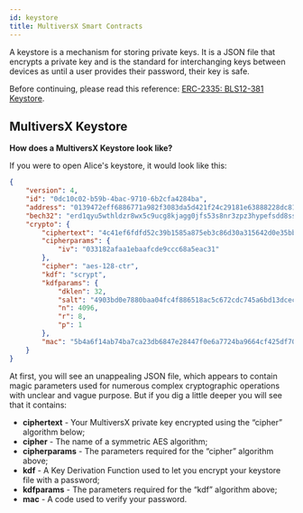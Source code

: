 ```yaml
---
id: keystore
title: MultiversX Smart Contracts
---
```


[comment]: # (mx-abstract)

A keystore is a mechanism for storing private keys. It is a JSON file that encrypts a private key and is the standard for interchanging keys between devices as until a user provides their password, their key is safe.

Before continuing, please read this reference: [ERC-2335: BLS12-381 Keystore](https://eips.ethereum.org/EIPS/eip-2335).

[comment]: # (mx-context-auto)

## MultiversX Keystore

**How does a MultiversX Keystore look like?**

If you were to open Alice's keystore, it would look like this:

```json
{
    "version": 4,
    "id": "0dc10c02-b59b-4bac-9710-6b2cfa4284ba",
    "address": "0139472eff6886771a982f3083da5d421f24c29181e63888228dc81ca60d69e1",
    "bech32": "erd1qyu5wthldzr8wx5c9ucg8kjagg0jfs53s8nr3zpz3hypefsdd8ssycr6th",
    "crypto": {
        "ciphertext": "4c41ef6fdfd52c39b1585a875eb3c86d30a315642d0e35bb8205b6372c1882f135441099b11ff76345a6f3a930b5665aaf9f7325a32c8ccd60081c797aa2d538",
        "cipherparams": {
            "iv": "033182afaa1ebaafcde9ccc68a5eac31"
        },
        "cipher": "aes-128-ctr",
        "kdf": "scrypt",
        "kdfparams": {
            "dklen": 32,
            "salt": "4903bd0e7880baa04fc4f886518ac5c672cdc745a6bd13dcec2b6c12e9bffe8d",
            "n": 4096,
            "r": 8,
            "p": 1
        },
        "mac": "5b4a6f14ab74ba7ca23db6847e28447f0e6a7724ba9664cf425df707a84f5a8b"
    }
}
```

At first, you will see an unappealing JSON file, which appears to contain magic parameters used for numerous complex cryptographic operations with unclear and vague purpose. But if you dig a little deeper you will see that it contains:

- **ciphertext** - Your MultiversX private key encrypted using the “cipher” algorithm below;
- **cipher** - The name of a symmetric AES algorithm;
- **cipherparams** - The parameters required for the “cipher” algorithm above;
- **kdf** - A Key Derivation Function used to let you encrypt your keystore file with a password;
- **kdfparams** - The parameters required for the “kdf” algorithm above;
- **mac** - A code used to verify your password.

